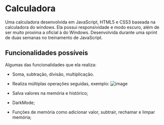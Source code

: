 # Calculadora

Uma calculadora desenvolvida em JavaScript, HTML5 e CSS3 baseada na calculadora do windows. Ela possui responsividade e modo escuro, além de ser muito proxima a oficial à do Windows.
Desenvolvida durante uma sprint de duas semanas no treinamento de JavaScript.

## Funcionalidades possíveis
Algumas das funcionalidades que ela realiza:

* Soma, subtração, divisão, multiplicação.
* Realiza múltiplas operações seguidas, exemplo:
  ![image](https://github.com/Timee-c/js-m05-calculator/assets/167232765/c3ab2a66-1d2b-46ef-80c0-05da2705e260)

* Salva valores na memória e histórico;
* DarkMode;
* Funções de memória como adicionar valor, subtrair, rechamar e limpar memória;

